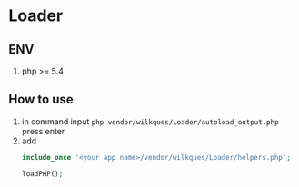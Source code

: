 # Loader

## ENV

1. php >= 5.4

## How to use

1. in command input `php vendor/wilkques/Loader/autoload_output.php` press enter
1. add 
    ```php
    include_once '<your app name>/vendor/wilkques/Loader/helpers.php';

    loadPHP();
    ```